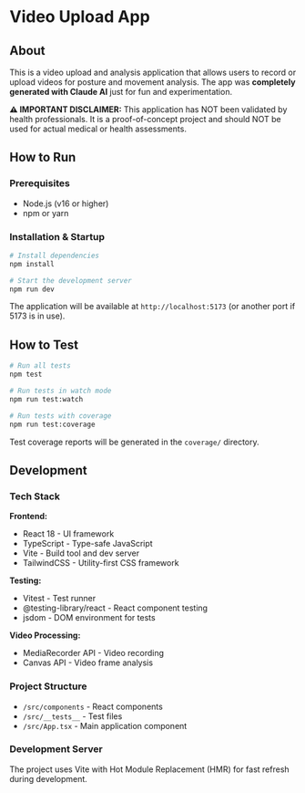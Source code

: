 # Video Upload App

## About

This is a video upload and analysis application that allows users to record or upload videos for posture and movement analysis. The app was **completely generated with Claude AI** just for fun and experimentation.

**⚠️ IMPORTANT DISCLAIMER:** This application has NOT been validated by health professionals. It is a proof-of-concept project and should NOT be used for actual medical or health assessments.

## How to Run

### Prerequisites
- Node.js (v16 or higher)
- npm or yarn

### Installation & Startup
```bash
# Install dependencies
npm install

# Start the development server
npm run dev
```

The application will be available at `http://localhost:5173` (or another port if 5173 is in use).

## How to Test

```bash
# Run all tests
npm test

# Run tests in watch mode
npm run test:watch

# Run tests with coverage
npm run test:coverage
```

Test coverage reports will be generated in the `coverage/` directory.

## Development

### Tech Stack

**Frontend:**
- React 18 - UI framework
- TypeScript - Type-safe JavaScript
- Vite - Build tool and dev server
- TailwindCSS - Utility-first CSS framework

**Testing:**
- Vitest - Test runner
- @testing-library/react - React component testing
- jsdom - DOM environment for tests

**Video Processing:**
- MediaRecorder API - Video recording
- Canvas API - Video frame analysis

### Project Structure
- `/src/components` - React components
- `/src/__tests__` - Test files
- `/src/App.tsx` - Main application component

### Development Server
The project uses Vite with Hot Module Replacement (HMR) for fast refresh during development.
